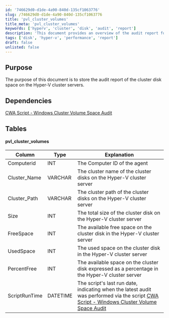 ```yaml
---
id: '746629d0-d1de-4a90-840d-135cf1063776'
slug: /746629d0-d1de-4a90-840d-135cf1063776
title: 'pvl_cluster_volumes'
title_meta: 'pvl_cluster_volumes'
keywords: ['hyperv', 'cluster', 'disk', 'audit', 'report']
description: 'This document provides an overview of the audit report for disk space on Hyper-V cluster servers, including details on cluster volumes and their respective sizes, free space, and usage statistics.'
tags: ['disk', 'hyper-v', 'performance', 'report']
draft: false
unlisted: false
---
```


## Purpose

The purpose of this document is to store the audit report of the cluster disk space on the Hyper-V cluster servers.

## Dependencies

[CWA Script - Windows Cluster Volume Space Audit](/docs/cbd9495c-f2a7-44f1-9f84-55cfa1ac1490)

## Tables

#### pvl_cluster_volumes

| Column        | Type     | Explanation                                                                                     |
|---------------|----------|-------------------------------------------------------------------------------------------------|
| Computerid    | INT      | The Computer ID of the agent                                                                     |
| Cluster_Name  | VARCHAR  | The cluster name of the cluster disks on the Hyper-V cluster server                              |
| Cluster_Path  | VARCHAR  | The cluster path of the cluster disks on the Hyper-V cluster server                              |
| Size          | INT      | The total size of the cluster disk on the Hyper-V cluster server                                  |
| FreeSpace     | INT      | The available free space on the cluster disk in the Hyper-V cluster server                       |
| UsedSpace     | INT      | The used space on the cluster disk in the Hyper-V cluster server                                  |
| PercentFree   | INT      | The available space on the cluster disk expressed as a percentage in the Hyper-V cluster server  |
| ScriptRunTime | DATETIME | The script's last run date, indicating when the latest audit was performed via the script [CWA Script - Windows Cluster Volume Space Audit](/docs/cbd9495c-f2a7-44f1-9f84-55cfa1ac1490) |


